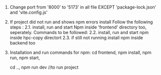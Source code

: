 1. Change port from '8000' to '5173' in all file EXCEPT 'package-lock.json' and 'vite.config.js'
2. If project did not run and shows npm errors install Follow the following steps :
  2.1. install, run and start Npm inside 'frontend' directory too, seperately. Commands to be followed:
  2.2. install, run and start npm inside hpc-copy directort
  2.3. if still not running install npm inside backend too
3. Installation and run commands for npm:
    cd frontend,
    npm install,
    npm run,
    npm start,

    cd ..,
    npm run dev //to run project
